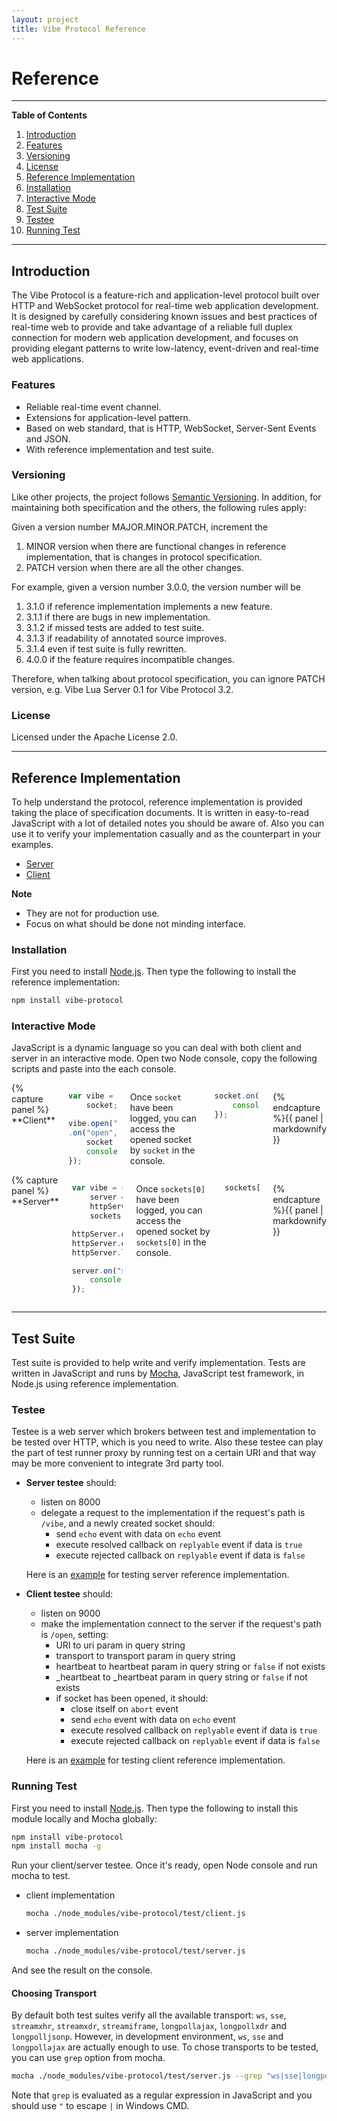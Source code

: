 ```yaml
---
layout: project
title: Vibe Protocol Reference
---
```


<h1>Reference</h1>

---

**Table of Contents**

1. [Introduction](#toc_0)
  1. [Features](#toc_1)
  1. [Versioning](#toc_2)
  1. [License](#toc_3)
1. [Reference Implementation](#toc_4)
  1. [Installation](#toc_5)
  1. [Interactive Mode](#toc_6)
1. [Test Suite](#toc_7)
  1. [Testee](#toc_8)
  1. [Running Test](#toc_9)

---

## Introduction
The Vibe Protocol is a feature-rich and application-level protocol built over HTTP and WebSocket protocol for real-time web application development. It is designed by carefully considering known issues and best practices of real-time web to provide and take advantage of a reliable full duplex connection for modern web application development, and focuses on providing elegant patterns to write low-latency, event-driven and real-time web applications.

### Features
* Reliable real-time event channel.
* Extensions for application-level pattern.
* Based on web standard, that is HTTP, WebSocket, Server-Sent Events and JSON.
* With reference implementation and test suite.

### Versioning
Like other projects, the project follows [Semantic Versioning](http://semver.org/). In addition, for maintaining both specification and the others, the following rules apply:

Given a version number MAJOR.MINOR.PATCH, increment the 

1. MINOR version when there are functional changes in reference implementation, that is changes in protocol specification.
1. PATCH version when there are all the other changes.

For example, given a version number 3.0.0, the version number will be

1. 3.1.0 if reference implementation implements a new feature.
1. 3.1.1 if there are bugs in new implementation.
1. 3.1.2 if missed tests are added to test suite.
1. 3.1.3 if readability of annotated source improves.
1. 3.1.4 even if test suite is fully rewritten.
1. 4.0.0 if the feature requires incompatible changes.

Therefore, when talking about protocol specification, you can ignore PATCH version, e.g. Vibe Lua Server 0.1 for Vibe Protocol 3.2.

### License

Licensed under the Apache License 2.0.

---

## Reference Implementation
To help understand the protocol, reference implementation is provided taking the place of specification documents. It is written in easy-to-read JavaScript with a lot of detailed notes you should be aware of. Also you can use it to verify your implementation casually and as the counterpart in your examples.

<ul class="inline-list">
    <li><a href="../docs/server.html">Server</a></li>
    <li><a href="../docs/client.html">Client</a></li>
</ul>

**Note**

* They are not for production use.
* Focus on what should be done not minding interface.

### Installation
First you need to install [Node.js](http://nodejs.org). Then type the following to install the reference implementation:

```bash
npm install vibe-protocol
```

### Interactive Mode
JavaScript is a dynamic language so you can deal with both client and server in an interactive mode. Open two Node console, copy the following scripts and paste into the each console.

<div class="row">
<div class="large-6 columns">
{% capture panel %}
**Client**

```javascript
var vibe = require("vibe-protocol"),
    socket;

vibe.open("http://localhost:8000/vibe", {transport: "ws"})
.on("open", function() {
    socket = this;
    console.log("socket");
});
```

Once `socket` have been logged, you can access the opened socket by `socket` in the console.

```javascript
socket.on("greeting", function(data) {
    console.log("greetings from the server: " + data);
});
```
{% endcapture %}{{ panel | markdownify }}
</div>
<div class="large-6 columns">
{% capture panel %}
**Server**

```javascript
var vibe = require("vibe-protocol"),
    server = vibe.server(),
    httpServer = require("http").createServer(),
    sockets = [];

httpServer.on("request", server.handleRequest);
httpServer.on("upgrade", server.handleUpgrade);
httpServer.listen(8000);

server.on("socket", function(socket) {
    console.log("sockets[" + (sockets.push(socket) - 1) + "]");
});
```

Once `sockets[0]` have been logged, you can access the opened socket by `sockets[0]` in the console.

```javascript
sockets[0].send("greeting", "Hello World");
```
{% endcapture %}{{ panel | markdownify }}
</div>
</div>

---

## Test Suite
Test suite is provided to help write and verify implementation. Tests are written in JavaScript and runs by [Mocha](http://visionmedia.github.io/mocha/), JavaScript test framework, in Node.js using reference implementation.

### Testee
Testee is a web server which brokers between test and implementation to be tested over HTTP, which is you need to write. Also these testee can play the part of test runner proxy by running test on a certain URI and that way may be more convenient to integrate 3rd party tool.

* **Server testee** should:
    * listen on 8000
    * delegate a request to the implementation if the request's path is `/vibe`, and a newly created socket should:
        * send `echo` event with data on `echo` event
        * execute resolved callback on `replyable` event if data is `true`
        * execute rejected callback on `replyable` event if data is `false`<p>
    
    Here is an [example](https://github.com/Atmosphere/vibe-protocol/blob/master/test/testee/server.js) for testing server reference implementation.  
  
* **Client testee** should: 
    * listen on 9000
    * make the implementation connect to the server if the request's path is `/open`, setting:
        * URI to uri param in query string
        * transport to transport param in query string
        * heartbeat to heartbeat param in query string or `false` if not exists
        * _heartbeat to _heartbeat param in query string or `false` if not exists
        * if socket has been opened, it should:
            * close itself on `abort` event
            * send `echo` event with data on `echo` event
            * execute resolved callback on `replyable` event if data is `true`
            * execute rejected callback on `replyable` event if data is `false`<p>
    
    Here is an [example](https://github.com/Atmosphere/vibe-protocol/blob/master/test/testee/client.js) for testing client reference implementation.
  
### Running Test
First you need to install [Node.js](http://nodejs.org). Then type the following to install this module locally and Mocha globally: 

```bash
npm install vibe-protocol
npm install mocha -g
```

Run your client/server testee. Once it's ready, open Node console and run mocha to test.

* client implementation

    ```bash
    mocha ./node_modules/vibe-protocol/test/client.js
    ```
    
* server implementation

    ```bash
    mocha ./node_modules/vibe-protocol/test/server.js
    ```
    
And see the result on the console.

#### Choosing Transport
By default both test suites verify all the available transport: `ws`, `sse`, `streamxhr`, `streamxdr`, `streamiframe`, `longpollajax`, `longpollxdr` and `longpolljsonp`. However, in development environment, `ws`, `sse` and `longpollajax` are actually enough to use. To chose transports to be tested, you can use `grep` option from mocha.

```bash
mocha ./node_modules/vibe-protocol/test/server.js --grep "ws|sse|longpollajax"
```

Note that `grep` is evaluated as a regular expression in JavaScript and you should use `"` to escape `|` in Windows CMD.